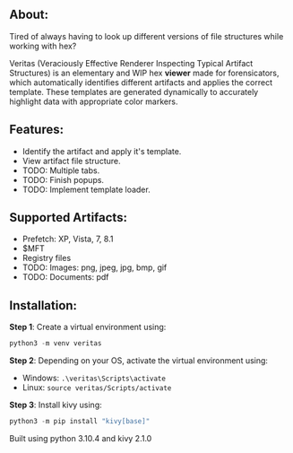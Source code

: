 ## About:
Tired of always having to look up different versions of file structures while working with hex?

Veritas (Veraciously Effective Renderer Inspecting Typical Artifact Structures) is an elementary and WIP hex **viewer** made for forensicators, which automatically identifies different artifacts and applies the correct template. These templates are generated dynamically to accurately highlight data with appropriate color markers.

## Features:
* Identify the artifact and apply it's template.
* View artifact file structure.
* TODO: Multiple tabs.
* TODO: Finish popups.
* TODO: Implement template loader.

## Supported Artifacts:
* Prefetch: XP, Vista, 7, 8.1
* $MFT
* Registry files
* TODO: Images: png, jpeg, jpg, bmp, gif
* TODO: Documents: pdf

## Installation:
**Step 1**: Create a virtual environment using:
```python
python3 -m venv veritas
```

**Step 2**: Depending on your OS, activate the virtual environment using:
* Windows: `.\veritas\Scripts\activate`
* Linux: `source veritas/Scripts/activate`

**Step 3**: Install kivy using:
```python
python3 -m pip install "kivy[base]"
```

Built using python 3.10.4 and kivy 2.1.0